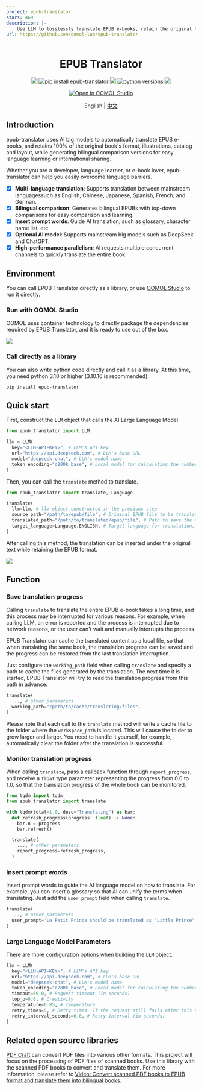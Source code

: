 ```yaml
---
project: epub-translator
stars: 469
description: |-
    Use LLM to losslessly translate EPUB e-books, retain the original layout, and generate bilingual comparisons.
url: https://github.com/oomol-lab/epub-translator
---
```


<div align=center>
  <h1>EPUB Translator</h1>
  <p>
    <a href="https://github.com/oomol-lab/epub-translator/actions/workflows/build.yml" target="_blank"><img src="https://img.shields.io/github/actions/workflow/status/oomol-lab/epub-translator/build.yml" alt"ci" /></a>
    <a href="https://pypi.org/project/epub-translator/" target="_blank"><img src="https://img.shields.io/badge/pip_install-epub--translator-blue" alt="pip install epub-translator" /></a>
    <a href="https://pypi.org/project/epub-translator/" target="_blank"><img src="https://img.shields.io/pypi/v/epub-translator.svg" alt"pypi epub-translator" /></a>
    <a href="https://pypi.org/project/epub-translator/" target="_blank"><img src="https://img.shields.io/pypi/pyversions/epub-translator.svg" alt="python versions" /></a>
    <a href="https://github.com/oomol-lab/epub-translator/blob/main/LICENSE" target="_blank"><img src="https://img.shields.io/github/license/oomol-lab/epub-translator" alt"license" /></a>
  </p>
  <p><a href="https://hub.oomol.com/package/books-translator?open=true" target="_blank"><img src="https://static.oomol.com/assets/button.svg" alt="Open in OOMOL Studio" /></a></p>
  <p>English | <a href="./README_zh-CN.md">中文</a></p>
</div>

## Introduction

epub-translator uses AI big models to automatically translate EPUB e-books, and retains 100% of the original book's format, illustrations, catalog and layout, while generating bilingual comparison versions for easy language learning or international sharing.

Whether you are a developer, language learner, or e-book lover, epub-translator can help you easily overcome language barriers.

- [x] **Multi-language translation**: Supports translation between mainstream languages ​​such as English, Chinese, Japanese, Spanish, French, and German.
- [x] **Bilingual comparison**: Generates bilingual EPUBs with top-down comparisons for easy comparison and learning.
- [x] **Insert prompt words**: Guide AI translation, such as glossary, character name list, etc.
- [x] **Optional AI model**: Supports mainstream big models such as DeepSeek and ChatGPT.
- [x] **High-performance parallelism**: AI requests multiple concurrent channels to quickly translate the entire book.

## Environment

You can call EPUB Translator directly as a library, or use [OOMOL Studio](https://oomol.com/) to run it directly.

### Run with OOMOL Studio

OOMOL uses container technology to directly package the dependencies required by EPUB Translator, and it is ready to use out of the box.

[![](./docs/images/link2youtube.png)](https://www.youtube.com/watch?v=QsAdiskxfXI)

### Call directly as a library

You can also write python code directly and call it as a library. At this time, you need python 3.10 or higher (3.10.16 is recommended).

```shell
pip install epub-translator
```

## Quick start

First, construct the `LLM` object that calls the AI ​​Large Language Model.

```python
from epub_translator import LLM

llm = LLM(
  key="<LLM-API-KEY>", # LLM's API key
  url="https://api.deepseek.com", # LLM's base URL
  model="deepseek-chat", # LLM's model name
  token_encoding="o200k_base", # Local model for calculating the number of tokens
)
```

Then, you can call the `translate` method to translate.

```python
from epub_translator import translate, Language

translate(
  llm=llm, # llm object constructed in the previous step
  source_path="/path/to/epub/file", # Original EPUB file to be translated
  translated_path="/path/to/translated/epub/file", # Path to save the translated EPUB
  target_language=Language.ENGLISH, # Target language for translation, in this case English.
)
```

After calling this method, the translation can be inserted under the original text while retaining the EPUB format.

![](./docs/images/translation.png)

## Function

### Save translation progress

Calling `translate` to translate the entire EPUB e-book takes a long time, and this process may be interrupted for various reasons. For example, when calling LLM, an error is reported and the process is interrupted due to network reasons, or the user can't wait and manually interrupts the process.

EPUB Translator can cache the translated content as a local file, so that when translating the same book, the translation progress can be saved and the progress can be restored from the last translation interruption.

Just configure the `working_path` field when calling `translate` and specify a path to cache the files generated by the translation. The next time it is started, EPUB Translator will try to read the translation progress from this path in advance.

```python
translate(
  ..., # other parameters
  working_path="/path/to/cache/translating/files",
)
```

Please note that each call to the `translate` method will write a cache file to the folder where the `workspace_path` is located. This will cause the folder to grow larger and larger. You need to handle it yourself, for example, automatically clear the folder after the translation is successful.

### Monitor translation progress

When calling `translate`, pass a callback function through `report_progress`, and receive a `float` type parameter representing the progress from 0.0 to 1.0, so that the translation progress of the whole book can be monitored.

```python
from tqdm import tqdm
from epub_translator import translate

with tqdm(total=1.0, desc="Translating") as bar:
  def refresh_progress(progress: float) -> None:
    bar.n = progress
    bar.refresh()

  translate(
    ..., # other parameters
    report_progress=refresh_progress,
  )
```

### Insert prompt words

Insert prompt words to guide the AI ​​language model on how to translate. For example, you can insert a glossary so that AI can unify the terms when translating. Just add the `user_prompt` field when calling `translate`.

```python
translate(
  ..., # other parameters
  user_prompt='Le Petit Prince should be translated as "Little Prince".',
)
```

### Large Language Model Parameters

There are more configuration options when building the `LLM` object.

```python
llm = LLM(
  key="<LLM-API-KEY>", # LLM's API key
  url="https://api.deepseek.com", # LLM's base URL
  model="deepseek-chat", # LLM's model name
  token_encoding="o200k_base", # Local model for calculating the number of tokens
  timeout=60.0, # Request timeout (in seconds)
  top_p=0.6, # Creativity
  temperature=0.85, # Temperature
  retry_times=5, # Retry times. If the request still fails after this number, an error will be reported
  retry_interval_seconds=6.0, # Retry interval (in seconds)
)
```

## Related open source libraries

[PDF Craft](https://github.com/oomol-lab/pdf-craft) can convert PDF files into various other formats. This project will focus on the processing of PDF files of scanned books. Use this library with the scanned PDF books to convert and translate them. For more information, please refer to [Video: Convert scanned PDF books to EPUB format and translate them into bilingual books](https://www.bilibili.com/video/BV1tMQZY5EYY/).
